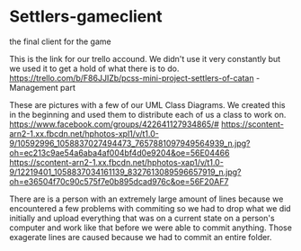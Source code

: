 # Settlers-gameclient
the final client for the game

This is the link for our trello accound. We didn't use it very constantly but we used it to get a hold of what there is to do.
https://trello.com/b/F86JJIZb/pcss-mini-project-settlers-of-catan - Management part 


These are pictures with a few of our UML Class Diagrams. We created this in the beginning and used them to distribute each of us a class to work on.
https://www.facebook.com/groups/422641127934865/#
https://scontent-arn2-1.xx.fbcdn.net/hphotos-xpl1/v/t1.0-9/10592996_1058837027494473_7657881097949564939_n.jpg?oh=ec213c9ae54a6aba4af004bf4d0e9204&oe=56E04466
https://scontent-arn2-1.xx.fbcdn.net/hphotos-xap1/v/t1.0-9/12219401_1058837034161139_8327613089596657919_n.jpg?oh=e36504f70c90c575f7e0b895dcad976c&oe=56F20AF7

There are is a person with an extremely large amount of lines because we encountered a few problems with commiting so we had to drop what we did initially and upload everything that was on a current state on a person's computer and work like that before we were able to commit anything. Those exagerate lines are caused because we had to commit an entire folder. 
